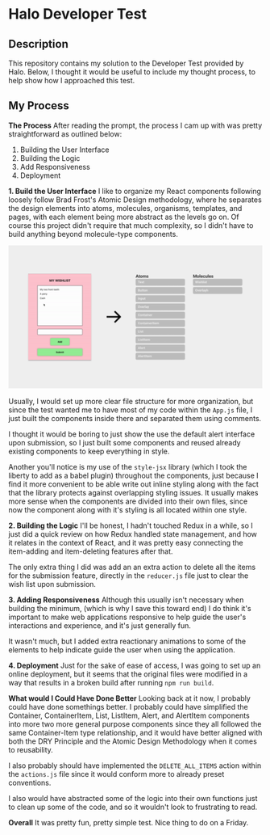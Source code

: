 
# Halo Developer Test

## Description
This repository contains my solution to the Developer Test provided by Halo. Below, I thought it would be useful to include my thought process, to help show how I approached this test.

## My Process
**The Process** 
After reading the prompt, the process I cam up with was pretty straightforward as outlined below:
1. Building the User Interface
2. Building the Logic
3. Add Responsiveness
4. Deployment

**1. Build the User Interface**
I like to organize my React components following loosely follow Brad Frost's Atomic Design methodology, where he separates the design elements into atoms, molecules, organisms, templates, and pages, with each element being more abstract as the levels go on. Of course this project didn't require that much complexity, so I didn't have to build anything beyond molecule-type components.

![](src/assets/img-01.png)

Usually, I would set up more clear file structure for more organization, but since the test wanted me to have most of my code within the `App.js` file, I just built the components inside there and separated them using comments.

I thought it would be boring to just show the use the default alert interface upon submission, so I just built some components and reused already existing components to keep everything in style.

Another you'll notice is my use of the `style-jsx` library (which I took the liberty to add as a babel plugin) throughout the components, just because I find it more convenient to be able write out inline styling along with the fact that the library protects against overlapping styling issues. It usually makes more sense when the components are divided into their own files, since now the component along with it's styling is all located within one style.

**2. Building the Logic**
I'll be honest, I hadn't touched Redux in a while, so I just did a quick review on how Redux handled state management, and how it relates in the context of React, and it was pretty easy connecting the item-adding and item-deleting features after that.

The only extra thing I did was add an an extra action to delete all the items for the submission feature, directly in the `reducer.js` file just to clear the wish list upon submission.

**3. Adding Responsiveness**
Although this usually isn't necessary when building the minimum, (which is why I save this toward end) I do think it's important to make web applications responsive to help guide the user's interactions and experience, and it's just generally fun. 

It wasn't much, but I added extra reactionary animations to some of the elements to help indicate guide the user when using the application.

**4.  Deployment**
Just for the sake of ease of access, I was going to set up an online deployment, but it seems that the original files were modified in a way that results in a broken build after running `npm run build`.

**What would I Could Have Done Better**
Looking back at it now, I probably could have done somethings better. I probably could have simplified the Container, ContainerItem, List, ListItem, Alert, and AlertItem components into more two more general purpose components since they all followed the same Container-Item type relationship, and it would have better aligned with both the DRY Principle and the Atomic Design Methodology when it comes to reusability.

I also probably should have implemented the `DELETE_ALL_ITEMS` action within the `actions.js` file since it would conform more to already preset conventions.

I also would have abstracted some of the logic into their own functions just to clean up some of the code, and so it wouldn't look to frustrating to read.

**Overall**
It was pretty fun, pretty simple test. Nice thing to do on a Friday.


